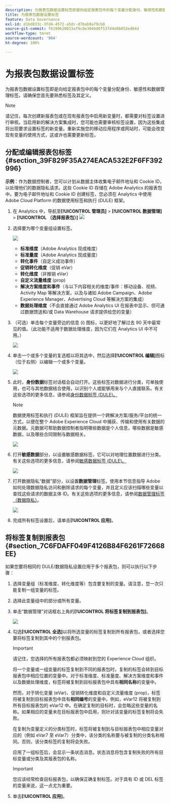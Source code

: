 ```yaml
---
description: 为报表包数据设置标签即是向给定报表包中的每个变量分配身份、敏感性和数据管理标签。请确保您首先要熟悉标签及其定义。
title: 为报表包数据设置标签
feature: Data Governance
exl-id: d1bd833c-3fd4-4572-a5dc-d7bab8a79cb8
source-git-commit: f6199620033af9c8e304bd0f537d4e0b052ed64d
workflow-type: tm+mt
source-wordcount: '964'
ht-degree: 100%

---
```


# 为报表包数据设置标签

为报表包数据设置标签即是向给定报表包中的每个变量分配身份、敏感性和数据管理标签。请确保您首先要熟悉标签及其定义。

>[!NOTE]
>
>请记住，每次创建新报表包或在现有报表包中启用新变量时，都需要对标签设置进行审核。当启用新的解决方案集成时，您可能也需要审核标签设置，因为这些集成将出现要求设置标签的新变量。重新实施您的移动应用程序或网站时，可能会改变现有变量的使用方式，这或许也需要更新标签。

## 分配或编辑报表包标签 {#section_39F829F35A274EACA532E2F6FF392996}

**示例**：作为数据控制者，您可以计划从数据主体收集电子邮件地址和 Cookie ID，以处理他们的数据隐私请求。这些 Cookie ID 存储在 Adobe Analytics 的报表包中。要为电子邮件地址和 Cookie ID 创建标签，您必须在 Analytics 中使用 Adobe Cloud Platform 的数据使用标签和执行 (DULE) 框架。

1. 在 Analytics 中，导航至&#x200B;**[!UICONTROL 管理员]** > **[!UICONTROL 数据管理]** > **[!UICONTROL （选择报表包）]** ![](assets/privacy_rs_settings.png)

1. 选择要为哪个变量组设置标签。

   ![](assets/variables.png)

   * **标准维度**（Adobe Analytics 现成维度）
   * **标准量度**（Adobe Analytics 现成量度）
   * **转化事件**（自定义成功事件）
   * **促销转化维度**（促销 eVar）
   * **转化维度**（非推销 eVar）
   * **自定义流量维度** (prop)
   * **解决方案维度和事件**（与以下内容相关的维度/事件：移动设备、视频、Activity Map 等解决方案，以及与诸如 Adobe Campaign、Adobe Experience Manager、Advertising Cloud 等解决方案的集成）
   * **数据处理维度**（不会直接通过 Adobe Analytics UI 在报表中显示、但可通过数据馈送和/或 Data Warehouse 请求提供给您的变量）

1. （可选）单击每个变量旁边的信息 (i) 图标，以更好地了解过去 90 天中最常见的值。（此功能不适用于数据处理维度，因为它们在 Analytics UI 中不可用。）

   ![](assets/info.png)

1. 单击一个或多个变量的复选框以将其选中，然后选择&#x200B;**[!UICONTROL 编辑]**&#x200B;图标（位于右侧）以编辑一个或多个变量。

   ![](assets/edit.png)

1. 此时，**身份数据**&#x200B;标签对话框会自动打开。这些标签对数据进行分类，可单独使用，也可与其他数据结合使用，以识别个人或能够用来与个人直接联系。有关这些选项的更多信息，请参阅[身份数据标签 (DULE)。](/help/admin/c-data-governance/gdpr-labels.md#identity-data-labels)

   >[!NOTE]
   >
   >数据使用标签和执行 (DULE) 框架旨在提供一个跨解决方案/服务/平台的统一方式，以便在整个 Adobe Experience Cloud 中捕获、传输和使用有关数据的元数据。元数据可帮助数据控制者指明哪些数据是个人信息，哪些数据是敏感数据，以及哪些合同限制与数据相关。

   ![](assets/identity_labels.png)

1. 打开&#x200B;**敏感数据**&#x200B;部分，以设置敏感数据标签，它可以对地理位置数据进行分类。有关这些选项的更多信息，请参阅[敏感数据标签 (DULE)。](/help/admin/c-data-governance/gdpr-labels.md#sensitive-data-labels)

   ![](assets/sensitive_data.png)

1. 打开数据隐私“数据”部分，以设置&#x200B;**数据管理**&#x200B;标签。使用本节信息指导 Adobe 如何处理数据隐私访问和删除请求的每个变量，并且定义应该扫描哪些变量以查找这些请求的数据主体 ID。有关这些选项的更多信息，请参阅[数据管理标签（数据隐私）](/help/admin/c-data-governance/gdpr-labels.md#data-governance-labels)。

   ![](assets/privacy_labels.png)

1. 完成所有标签设置后，请单击&#x200B;**[!UICONTROL 应用]**。

## 将标签复制到报表包  {#section_7C6FDAFF049F4126B84F6261F72668EE}

如果您要将相同的 DULE/数据隐私设置应用于多个报表包，则可以执行以下步骤：

1. 选择变量组（标准维度、转化维度等）包含要复制的变量。请注意，您一次只能复制一组变量的标签。
1. 选择此变量组中的部分或所有变量。
1. 单击“数据管理”对话框右上角的&#x200B;**[!UICONTROL 将标签复制到报表包]**。

   ![](assets/apply_as_template.png)

1. 勾选&#x200B;**[!UICONTROL 全选]**&#x200B;以将所选变量的标签复制到所有报表包，或者选择您要将标签复制到其中的个别报表包。

   >[!IMPORTANT]
   >
   >请记住，您选择的所有报表包都必须映射到您的 Experience Cloud 组织。

   将一个变量或一组变量的标签复制到不同的报表包时，复制的标签会转到目标报表包中相应位置的变量中。对于标准维度、标准量度、解决方案维度和事件以及数据处理维度，标签将被复制到目标报表包中具有&#x200B;**相同名称**&#x200B;的变量中。

   然而，对于转化变量 (eVar)、促销转化维度和自定义流量维度 (prop)，标签将被复制到目标报表包中具有&#x200B;**相同编号**&#x200B;的变量中。例如，eVar12 将被复制到所有目标报表包的 eVar12 中。在确定复制的目标时，会忽略这些变量的名称。如果相应的变量未在目标报表包中启用，则针对该变量的标签复制将会失败。

   在复制为变量定义的分类标签时，标签将被复制到与目标报表包中相应变量对应的（例如 eVar7 至 eVar7）分类中，该分类的名称要与被复制的分类名称相同。否则，该分类标签的复制将会失败。

   应用了一组标签后，会显示一条状态消息。状态消息将包含复制失败的所有目标变量或分类及其报表包的名称。

   >[!IMPORTANT]
   >
   >您应该经常检查目标报表包，以确保正确复制标签。对于具有 ID 或 DEL 标签的变量来说，这一点尤为重要。

1. 单击&#x200B;**[!UICONTROL 应用]**。
